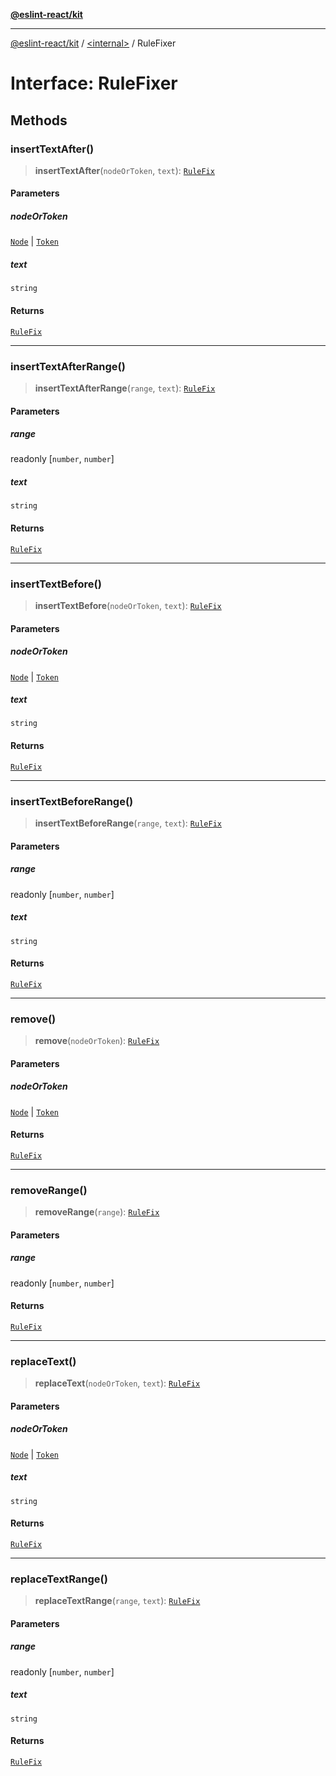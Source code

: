 [**@eslint-react/kit**](../../README.md)

***

[@eslint-react/kit](../../README.md) / [\<internal\>](../README.md) / RuleFixer

# Interface: RuleFixer

## Methods

### insertTextAfter()

> **insertTextAfter**(`nodeOrToken`, `text`): [`RuleFix`](RuleFix.md)

#### Parameters

##### nodeOrToken

[`Node`](../type-aliases/Node.md) | [`Token`](../type-aliases/Token.md)

##### text

`string`

#### Returns

[`RuleFix`](RuleFix.md)

***

### insertTextAfterRange()

> **insertTextAfterRange**(`range`, `text`): [`RuleFix`](RuleFix.md)

#### Parameters

##### range

readonly \[`number`, `number`\]

##### text

`string`

#### Returns

[`RuleFix`](RuleFix.md)

***

### insertTextBefore()

> **insertTextBefore**(`nodeOrToken`, `text`): [`RuleFix`](RuleFix.md)

#### Parameters

##### nodeOrToken

[`Node`](../type-aliases/Node.md) | [`Token`](../type-aliases/Token.md)

##### text

`string`

#### Returns

[`RuleFix`](RuleFix.md)

***

### insertTextBeforeRange()

> **insertTextBeforeRange**(`range`, `text`): [`RuleFix`](RuleFix.md)

#### Parameters

##### range

readonly \[`number`, `number`\]

##### text

`string`

#### Returns

[`RuleFix`](RuleFix.md)

***

### remove()

> **remove**(`nodeOrToken`): [`RuleFix`](RuleFix.md)

#### Parameters

##### nodeOrToken

[`Node`](../type-aliases/Node.md) | [`Token`](../type-aliases/Token.md)

#### Returns

[`RuleFix`](RuleFix.md)

***

### removeRange()

> **removeRange**(`range`): [`RuleFix`](RuleFix.md)

#### Parameters

##### range

readonly \[`number`, `number`\]

#### Returns

[`RuleFix`](RuleFix.md)

***

### replaceText()

> **replaceText**(`nodeOrToken`, `text`): [`RuleFix`](RuleFix.md)

#### Parameters

##### nodeOrToken

[`Node`](../type-aliases/Node.md) | [`Token`](../type-aliases/Token.md)

##### text

`string`

#### Returns

[`RuleFix`](RuleFix.md)

***

### replaceTextRange()

> **replaceTextRange**(`range`, `text`): [`RuleFix`](RuleFix.md)

#### Parameters

##### range

readonly \[`number`, `number`\]

##### text

`string`

#### Returns

[`RuleFix`](RuleFix.md)

